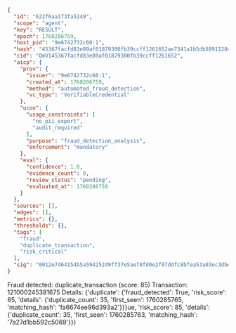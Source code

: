 ```json
{
  "id": "622f6aa173fa5249",
  "scope": "agent",
  "key": "RESULT",
  "epoch": 1760286759,
  "host_pid": "9e6742732c60:1",
  "hash": "45367facfd83e89af01879300fb39ccff1261652ae7341a1b5db589112849eb4",
  "cid": "QmV145367facfd83e89af01879300fb39ccff1261652",
  "aicp": {
    "prov": {
      "issuer": "9e6742732c60:1",
      "created_at": 1760286759,
      "method": "automated_fraud_detection",
      "vc_type": "VerifiableCredential"
    },
    "ucon": {
      "usage_constraints": [
        "no_pii_export",
        "audit_required"
      ],
      "purpose": "fraud_detection_analysis",
      "enforcement": "mandatory"
    },
    "eval": {
      "confidence": 1.0,
      "evidence_count": 0,
      "review_status": "pending",
      "evaluated_at": 1760286759
    }
  },
  "sources": [],
  "edges": [],
  "metrics": {},
  "thresholds": {},
  "tags": [
    "fraud",
    "duplicate_transaction",
    "risk_critical"
  ],
  "sig": "0012e7464154b5a59425249ff37e5ae78fd0e2f07ddfc8bfea53a03ec3dbe555"
}
```

Fraud detected: duplicate_transaction (score: 85)
Transaction: 121000245381675
Details: {'duplicate': {'fraud_detected': True, 'risk_score': 85, 'details': {'duplicate_count': 35, 'first_seen': 1760285765, 'matching_hash': 'fa6674ee96d393a2'}}}ue, 'risk_score': 85, 'details': {'duplicate_count': 35, 'first_seen': 1760285763, 'matching_hash': '7a27d1bb592c5069'}}}
